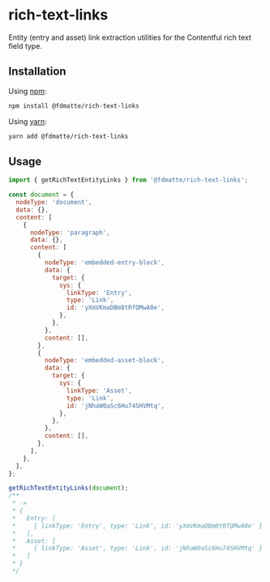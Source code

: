 # rich-text-links

Entity (entry and asset) link extraction utilities for the Contentful rich text
field type.

## Installation

Using [npm](http://npmjs.org/):

```sh
npm install @fdmatte/rich-text-links
```

Using [yarn](https://yarnpkg.com/):

```sh
yarn add @fdmatte/rich-text-links
```

## Usage

```javascript
import { getRichTextEntityLinks } from '@fdmatte/rich-text-links';

const document = {
  nodeType: 'document',
  data: {},
  content: [
    {
      nodeType: 'paragraph',
      data: {},
      content: [
        {
          nodeType: 'embedded-entry-block',
          data: {
            target: {
              sys: {
                linkType: 'Entry',
                type: 'Link',
                id: 'yXmVKmaDBm8tRfQMwA0e',
              },
            },
          },
          content: [],
        },
        {
          nodeType: 'embedded-asset-block',
          data: {
            target: {
              sys: {
                linkType: 'Asset',
                type: 'Link',
                id: 'jNhaW0aSc6Hu74SHVMtq',
              },
            },
          },
          content: [],
        },
      ],
    },
  ],
};

getRichTextEntityLinks(document);
/**
 * ->
 * {
 *   Entry: [
 *     { linkType: 'Entry', type: 'Link', id: 'yXmVKmaDBm8tRfQMwA0e' }
 *   ],
 *   Asset: [
 *     { linkType: 'Asset', type: 'Link', id: 'jNhaW0aSc6Hu74SHVMtq' }
 *   ]
 * }
 */
```

